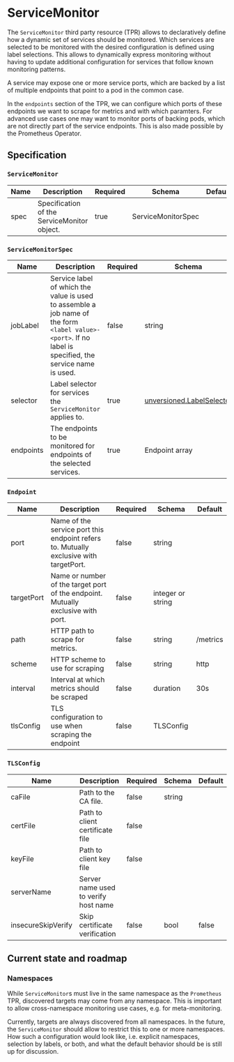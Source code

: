 # ServiceMonitor

The `ServiceMonitor` third party resource (TPR) allows to declaratively define
how a dynamic set of services should be monitored. Which services are selected
to be monitored with the desired configuration is defined using label selections.
This allows to dynamically express monitoring without having to update additional
configuration for services that follow known monitoring patterns.

A service may expose one or more service ports, which are backed by a list
of multiple endpoints that point to a pod in the common case.

In the `endpoints` section of the TPR, we can configure which ports of these
endpoints we want to scrape for metrics and with which paramters. For advanced use
cases one may want to monitor ports of backing pods, which are not directly part
of the service endpoints. This is also made possible by the Prometheus Operator.


## Specification

### `ServiceMonitor`

| Name | Description | Required | Schema | Default |
| ---- | ----------- | -------- | ------ | ------- |
| spec | Specification of the ServiceMonitor object. | true | ServiceMonitorSpec | |

### `ServiceMonitorSpec`

| Name | Description | Required | Schema | Default |
| ---- | ----------- | -------- | ------ | ------- |
| jobLabel | Service label of which the value is used to assemble a job name of the form `<label value>-<port>`. If no label is specified, the service name is used. | false | string |  |
| selector | Label selector for services the `ServiceMonitor` applies to. | true | [unversioned.LabelSelector](http://kubernetes.io/docs/api-reference/v1/definitions/#_unversioned_labelselector) | |
| endpoints | The endpoints to be monitored for endpoints of the selected services. | true | Endpoint array | |

### `Endpoint`

| Name | Description | Required | Schema | Default |
| ---- | ----------- | -------- | ------ | ------- |
| port | Name of the service port this endpoint refers to. Mutually exclusive with targetPort. | false | string | |
| targetPort | Name or number of the target port of the endpoint. Mutually exclusive with port. | false | integer or string | |
| path | HTTP path to scrape for metrics. | false | string | /metrics |
| scheme | HTTP scheme to use for scraping | false | string | http |
| interval | Interval at which metrics should be scraped | false | duration | 30s |
| tlsConfig | TLS configuration to use when scraping the endpoint | false | TLSConfig | |

### `TLSConfig`

| Name | Description | Required | Schema | Default |
| ---- | ----------- | -------- | ------ | ------- |
| caFile | Path to the CA file. | false | string | |
| certFile | Path to client certificate file | false | |
| keyFile | Path to client key file | false | |
| serverName | Server name used to verify host name | |
| insecureSkipVerify | Skip certificate verification | false | bool | false |


## Current state and roadmap

### Namespaces

While `ServiceMonitor`s must live in the same namespace as the `Prometheus` TPR,
discovered targets may come from any namespace. This is important to allow cross-namespace
monitoring use cases, e.g. for meta-monitoring.

Currently, targets are always discovered from all namespaces. In the future, the
`ServiceMonitor` should allow to restrict this to one or more namespaces.
How such a configuration would look like, i.e. explicit namespaces, selection by labels,
or both, and what the default behavior should be is still up for discussion.
